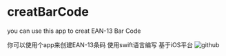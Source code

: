 # creatBarCode
you can use this app to creat EAN-13 Bar Code

你可以使用个app来创建EAN-13条码
使用swift语言编写
基于iOS平台
![github](http://l.ypw.hk/upload/1426336845.png "预览图")
